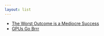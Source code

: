 ```yaml
---
layout: list
---
```


 - [The Worst Outcome is a Mediocre Success](https://pivotal.substack.com/p/the-worst-outcome-is-a-mediocre-success)
 - [GPUs Go Brrr](https://hazyresearch.stanford.edu/blog/2024-05-12-tk)

